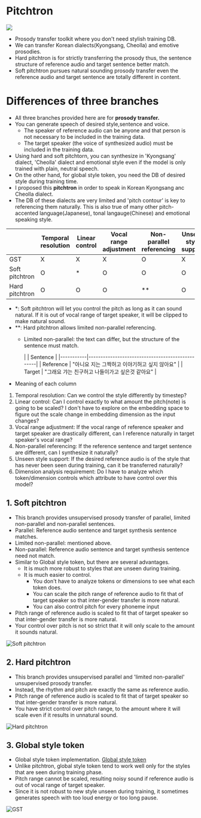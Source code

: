 Pitchtron
============
![](https://www.dropbox.com/s/6i8vgk03glz0ztz/Pitchtron_logo.png?dl=1)

* Prosody transfer toolkit where you don't need stylish training DB.
* We can transfer Korean dialects(Kyongsang, Cheolla) and emotive prosodies.
* Hard pitchtron is for strictly transferring the prosody thus, the sentence structure of reference audio and target sentence better match.
* Soft pitchtron pursues natural sounding prosody transfer even the reference audio and target sentence are totally different in content.  

Differences of three branches
====================
* All three branches provided here are for **prosody transfer.**
* You can generate speech of desired style,sentence and voice.
    * The speaker of reference audio can be anyone and that person is not necessary to be included in the training data.
    * The target speaker (the voice of synthesized audio) must be included in the training data.
* Using hard and soft pitchtorn, you can synthesize in 'Kyongsang' dialect, 'Cheolla' dialect and emotional style even if the model is only trained with plain, neutral speech.
* On the other hand, for global style token, you need the DB of desired style during training time.
* I proposed this **pitchtron** in order to speak in Korean Kyongsang anc Cheolla dialect.
* The DB of these dialects are very limited and 'pitch contour' is key to referencing them naturally. This is also true of many other pitch-accented language(Japanese), tonal langauge(Chinese) and emotional speaking style.


|                | Temporal resolution | Linear control | Vocal range adjustment | Non-parallel referencing | Unseen style support | Dimension analysis requirement |
|----------------|---------------------|----------------|------------------------|--------------------------|----------------------|--------------------------------|
| GST            | X                   | X              | X                      | O                        | X                    | O                              |
| Soft pitchtron | O                   | *              | O                      | O                        | O                    | X                              |
| Hard pitchtron | O                   | O              | O                      | **                       | O                    | X                              |
* *: Soft pitchtron will let you control the pitch as long as it can sound natural. If it is out of vocal range of target speaker, it will be clipped to make natural sound.
* **: Hard pitchtron allows limited non-parallel referencing.
    * Limited non-parallel: the text can differ, but the structure of the sentence must match.
   
        |           | Sentence                                        |
|-----------|-------------------------------------------------|
| Reference | "아니요 지는 그짝허고 이야기허고 싶지 않아요"   |
| Target    | "그래요 갸는 친구허고 나들이가고 싶은것 같아요" |
* Meaning of each column
1. Temporal resolution: Can we control the style differently by timestep?
2. Linear control: Can I control exactly to what amount the pitch(note) is going to be scaled? I don't have to explore on the embedding space to figure out the scale change in embedding dimension as the input changes?
3. Vocal range adjustment: If the vocal range of reference speaker and target speaker are drastically different, can I reference naturally in target speaker's vocal range?
4. Non-parallel referencing: If the reference sentence and target sentence are different, can I synthesize it naturally?
5. Unseen style support: If the desired reference audio is of the style that has never been seen during training, can it be transferred naturally?
6. Dimension analysis requirement: Do I have to analyze which token/dimension controls which attribute to have control over this model?



**1. Soft pitchtron**
---------------------
* This branch provides unsupervised prosody transfer of parallel, limited non-parallel and non-parallel sentences.
* Parallel: Reference audio sentence and target synthesis sentence matches.
* Limited non-parallel: mentioned above.  
* Non-parallel: Reference audio sentence and target synthesis sentence need not match.
* Similar to Global style token, but there are several advantages.
    * It is much more robust to styles that are unseen during training.
    * It is much easier to control.
        * You don't have to analyze tokens or dimensions to see what each token does.
        * You can scale the pitch range of reference audio to fit that of target speaker so that inter-gender transfer is more natural.
        * You can also control pitch for every phoneme input
* Pitch range of reference audio is scaled to fit that of target speaker so that inter-gender transfer is more natural.
* Your control over pitch is not so strict that it will only scale to the amount it sounds natural.

![Soft pitchtron](https://www.dropbox.com/s/50xcdx7jpp4ml4q/Soft%20pitchtron.png?dl=1)

**2. Hard pitchtron**
-------------------------
* This branch provides unsupervised parallel and 'limited non-parallel' unsupervised prosody transfer.
* Instead, the rhythm and pitch are exactly the same as reference audio.
* Pitch range of reference audio is scaled to fit that of target speaker so that inter-gender transfer is more natural.
* You have strict control over pitch range, to the amount where it will scale even if it results in unnatural sound.

![Hard pitchtron](https://www.dropbox.com/s/jy6fc3ow3bgqe6d/Hard%20pitchtron.png?dl=1)

**3. Global style token**
---------------------------
* Global style token implementation. 
[Global style token](https://arxiv.org/abs/1803.09017)
* Unlike pitchtron, global style token tend to work well only for the styles that are seen during training phase.
* Pitch range cannot be scaled, resulting noisy sound if reference audio is out of vocal range of target speaker.
* Since it is not robust to new style unseen during training, it sometimes generates speech with too loud energy or too long pause.

![GST](https://www.dropbox.com/s/3fpk70d0v0dhtt3/GST.png?dl=1)
